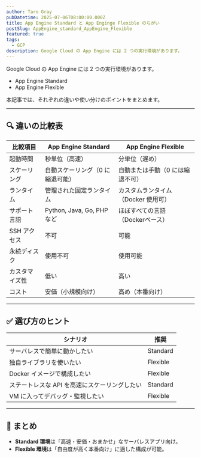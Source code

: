 ```yaml
---
author: Taro Gray
pubDatetime: 2025-07-06T08:00:00.000Z
title: App Engine Standard と App Enginge Flexible のちがい
postSlug: AppEngine_standard_AppEngine_Flexible
featured: true
tags:
  - GCP
description: Google Cloud の App Engine には 2 つの実行環境があります。
---
```


Google Cloud の App Engine には 2 つの実行環境があります。

- App Engine Standard
- App Engine Flexible

本記事では、それぞれの違いや使い分けのポイントをまとめます。

---

## 🔍 違いの比較表

| 比較項目       | App Engine Standard              | App Engine Flexible                 |
| -------------- | -------------------------------- | ----------------------------------- |
| 起動時間       | 秒単位（高速）                   | 分単位（遅め）                      |
| スケーリング   | 自動スケーリング（0 に縮退可能） | 自動または手動（0 には縮退不可）    |
| ランタイム     | 管理された固定ランタイム         | カスタムランタイム（Docker 使用可） |
| サポート言語   | Python, Java, Go, PHP など       | ほぼすべての言語（Dockerベース）    |
| SSH アクセス   | 不可                             | 可能                                |
| 永続ディスク   | 使用不可                         | 使用可能                            |
| カスタマイズ性 | 低い                             | 高い                                |
| コスト         | 安価（小規模向け）               | 高め（本番向け）                    |

---

## ✅ 選び方のヒント

| シナリオ                                      | 推奨     |
| --------------------------------------------- | -------- |
| サーバレスで簡単に動かしたい                  | Standard |
| 独自ライブラリを使いたい                      | Flexible |
| Docker イメージで構成したい                   | Flexible |
| ステートレスな API を高速にスケーリングしたい | Standard |
| VM に入ってデバッグ・監視したい               | Flexible |

---

## 📝 まとめ

- **Standard 環境**は「高速・安価・おまかせ」なサーバレスアプリ向け。
- **Flexible 環境**は「自由度が高く本番向け」に適した構成が可能。
